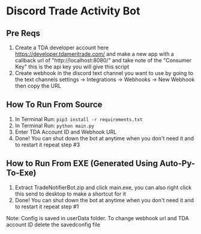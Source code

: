 # Discord Trade Activity Bot

## Pre Reqs
1. Create a TDA developer account here https://developer.tdameritrade.com/ and make a new app with a callback url of "http://localhost:8080/" and take note of the "Consumer Key" this is the api key you will give this script
2. Create webhook in the discord text channel you want to use by going to the text channels settings -> Integrations -> Webhooks -> New Webhook then copy the URL

## How To Run From Source
1. In Terminal Run: `pip3 install -r requirements.txt`
2. In Terminal Run: `python main.py`
3. Enter TDA Account ID and Webhook URL
4. Done! You can shut down the bot at anytime when you don't need it and to restart it repeat step #3

## How to Run From EXE (Generated Using Auto-Py-To-Exe)
1. Extract TradeNotifierBot.zip and click main.exe, you can also right click this send to desktop to make a shortcut for it
2. Done! You can shut down the bot at anytime when you don't need it and to restart it repeat step #1

Note: Config is saved in userData folder. To change webhook url and TDA account ID delete the savedconfig file
